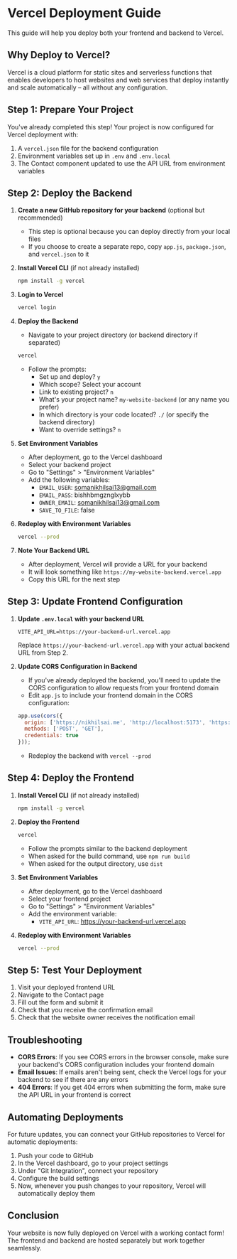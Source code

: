 # Vercel Deployment Guide

This guide will help you deploy both your frontend and backend to Vercel.

## Why Deploy to Vercel?

Vercel is a cloud platform for static sites and serverless functions that enables developers to host websites and web services that deploy instantly and scale automatically – all without any configuration.

## Step 1: Prepare Your Project

You've already completed this step! Your project is now configured for Vercel deployment with:

1. A `vercel.json` file for the backend configuration
2. Environment variables set up in `.env` and `.env.local`
3. The Contact component updated to use the API URL from environment variables

## Step 2: Deploy the Backend

1. **Create a new GitHub repository for your backend** (optional but recommended)
   - This step is optional because you can deploy directly from your local files
   - If you choose to create a separate repo, copy `app.js`, `package.json`, and `vercel.json` to it

2. **Install Vercel CLI** (if not already installed)
   ```bash
   npm install -g vercel
   ```

3. **Login to Vercel**
   ```bash
   vercel login
   ```

4. **Deploy the Backend**
   - Navigate to your project directory (or backend directory if separated)
   ```bash
   vercel
   ```
   - Follow the prompts:
     - Set up and deploy? `y`
     - Which scope? Select your account
     - Link to existing project? `n`
     - What's your project name? `my-website-backend` (or any name you prefer)
     - In which directory is your code located? `./` (or specify the backend directory)
     - Want to override settings? `n`

5. **Set Environment Variables**
   - After deployment, go to the Vercel dashboard
   - Select your backend project
   - Go to "Settings" > "Environment Variables"
   - Add the following variables:
     - `EMAIL_USER`: somanikhilsai13@gmail.com
     - `EMAIL_PASS`: bishhbmgznglxybb
     - `OWNER_EMAIL`: somanikhilsai13@gmail.com
     - `SAVE_TO_FILE`: false

6. **Redeploy with Environment Variables**
   ```bash
   vercel --prod
   ```

7. **Note Your Backend URL**
   - After deployment, Vercel will provide a URL for your backend
   - It will look something like `https://my-website-backend.vercel.app`
   - Copy this URL for the next step

## Step 3: Update Frontend Configuration

1. **Update `.env.local` with your backend URL**
   ```
   VITE_API_URL=https://your-backend-url.vercel.app
   ```
   Replace `https://your-backend-url.vercel.app` with your actual backend URL from Step 2.

2. **Update CORS Configuration in Backend**
   - If you've already deployed the backend, you'll need to update the CORS configuration to allow requests from your frontend domain
   - Edit `app.js` to include your frontend domain in the CORS configuration:
   ```javascript
   app.use(cors({
     origin: ['https://nikhilsai.me', 'http://localhost:5173', 'https://your-frontend-url.vercel.app'],
     methods: ['POST', 'GET'],
     credentials: true
   }));
   ```
   - Redeploy the backend with `vercel --prod`

## Step 4: Deploy the Frontend

1. **Install Vercel CLI** (if not already installed)
   ```bash
   npm install -g vercel
   ```

2. **Deploy the Frontend**
   ```bash
   vercel
   ```
   - Follow the prompts similar to the backend deployment
   - When asked for the build command, use `npm run build`
   - When asked for the output directory, use `dist`

3. **Set Environment Variables**
   - After deployment, go to the Vercel dashboard
   - Select your frontend project
   - Go to "Settings" > "Environment Variables"
   - Add the environment variable:
     - `VITE_API_URL`: https://your-backend-url.vercel.app

4. **Redeploy with Environment Variables**
   ```bash
   vercel --prod
   ```

## Step 5: Test Your Deployment

1. Visit your deployed frontend URL
2. Navigate to the Contact page
3. Fill out the form and submit it
4. Check that you receive the confirmation email
5. Check that the website owner receives the notification email

## Troubleshooting

- **CORS Errors**: If you see CORS errors in the browser console, make sure your backend's CORS configuration includes your frontend domain
- **Email Issues**: If emails aren't being sent, check the Vercel logs for your backend to see if there are any errors
- **404 Errors**: If you get 404 errors when submitting the form, make sure the API URL in your frontend is correct

## Automating Deployments

For future updates, you can connect your GitHub repositories to Vercel for automatic deployments:

1. Push your code to GitHub
2. In the Vercel dashboard, go to your project settings
3. Under "Git Integration", connect your repository
4. Configure the build settings
5. Now, whenever you push changes to your repository, Vercel will automatically deploy them

## Conclusion

Your website is now fully deployed on Vercel with a working contact form! The frontend and backend are hosted separately but work together seamlessly.
